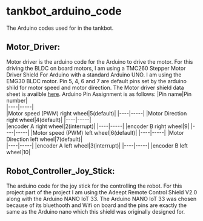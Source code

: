 # tankbot_arduino_code
The Arduino codes used for in the tankbot.

## Motor_Driver:
Motor driver is the arduino code for the Arduino to drive the motor. For this driving the BLDC on board motors, I am using a TMC260 Stepper Motor Driver Shield For Arduino with a standard Arduino UNO. I am using the EMG30 BLDC motor. Pin 5, 4, 6 and 7 are default pins set by the arduino shild for motor speed and motor direction. The Motor driver shield data sheet is availble [here](https://wiki.dfrobot.com/TMC260_Stepper_Motor_Driver_Shield_SKU__DRI0035 "BLDC sheild").
Arduino Pin Assignment is as follows:
|Pin name|Pin number|     
|----|-----|  
|Motor speed (PWM) right wheel|5(default)|
|----|-----| 
|Motor Direction right wheel|4(default)| 
|----|-----|  
|encoder A right wheel|2(interrupt)|
|----|-----| 
|encoder B right wheel|9|
|----|-----| 
|Motor speed (PWM) left wheel|6(default)|
|----|-----| 
|Motor Direction left wheel|7(default)|  
|----|-----| 
|encoder A left wheel|3(interrupt)|
|----|-----| 
|encoder B left wheel|10|


## Robot_Controller_Joy_Stick:
The arduino code for the joy stick for the controlling the robot. For this project part of the project I am using the Adeept Remote Control Shield V2.0 along with the Arduino NANO IoT 33. The Arduino NANO IoT 33 was chosen because of its bluethooth and Wifi on board and the pins are exactly the same as the Arduino nano which this shield was originally designed for. 

